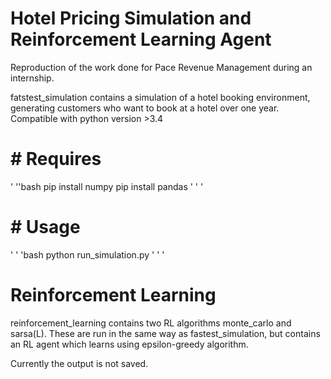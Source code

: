 # Hotel Pricing Simulation and Reinforcement Learning Agent

Reproduction of the work done for Pace Revenue Management during an internship. 

fatstest_simulation contains a simulation of a hotel booking environment, generating customers who want to book at a hotel over one year. 
Compatible with python version >3.4 

# # Requires
'  ''bash
pip install numpy
pip install pandas
' ' '

# # Usage
' ' 'bash
python run_simulation.py
' ' '


# Reinforcement Learning

reinforcement_learning contains two RL algorithms monte_carlo and sarsa(L). These are run in the same way as fastest_simulation, 
but contains an RL agent which learns using epsilon-greedy algorithm.

Currently the output is not saved.


